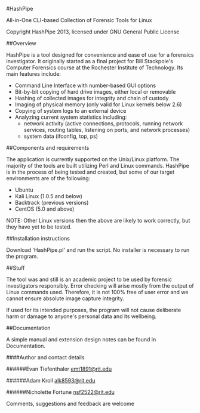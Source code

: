 #HashPipe

All-in-One CLI-based Collection of Forensic Tools for Linux

Copyright HashPipe 2013, licensed under GNU General Public License


##Overview

HashPipe is a tool designed for convenience and ease of use for a forensics investigator. It originally started as a final project for Bill Stackpole's Computer Forensics course at the Rochester Institute of Technology. Its main features include:

* Command Line Interface with number-based GUI options   
* Bit-by-bit copying of hard drive images, either local or removable  
* Hashing of collected images for integrity and chain of custody  
* Imaging of physical memory (only valid for Linux kernels below 2.6)
* Copying of system logs to an external device
* Analyzing current system statistics including:
	* network activity (active connections, protocols, running network services, routing tables, listening on ports, and network processes)
	* system data (ifconfig, top, ps)


##Components and requirements

The application is currently supported on the Unix/Linux platform. The majority of the tools are built utilizing Perl and Linux commands. HashPipe is in the process of being tested and created, but some of our target environments are of the following:

* Ubuntu
* Kali Linux (1.0.5 and below)
* Backtrack (previous versions)
* CentOS (5.0 and above)

NOTE: Other Linux versions then the above are likely to work correctly, but they have yet to be tested.


##Installation instructions

Download 'HashPipe.pl' and run the script. No installer is necessary to run the program.


##Stuff

The tool was and still is an academic project to be used by forensic investigators responsibly. Error checking will arise mostly from the output of Linux commands used. Therefore, it is not 100% free of user error and we cannot ensure absolute image capture integrity.

If used for its intended purposes, the program will not cause deliberate harm or damage to anyone's personal data and its wellbeing.


##Documentation

A simple manual and extension design notes can be found in Documentation.

####Author and contact details

######Evan Tiefenthaler
emt1891@rit.edu

######Adam Kroll
alk8593@rit.edu

######Nicholette Fortune
nsf2522@rit.edu

Comments, suggestions and feedback are welcome
